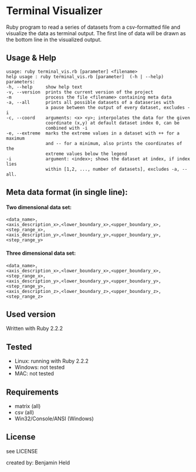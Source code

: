 # Terminal Visualizer
Ruby program to read a series of datasets from a csv-formatted file and
visualize the data as terminal output. The first line of data will be drawn
as the bottom line in the visualized output.

## Usage & Help
```
usage: ruby terminal_vis.rb [parameter] <filename>
help usage : ruby terminal_vis.rb [parameter]  (-h | --help)
parameters:
-h, --help     show help text
-v, --version  prints the current version of the project
-m             process the file <filename> containing meta data
-a, --all      prints all possible datasets of a dataseries with
               a pause between the output of every dataset, excludes -i
-c, --coord    arguments: <x> <y>; interpolates the data for the given
               coordinate (x,y) at default dataset index 0, can be
               combined with -i
-e, --extreme  marks the extreme values in a dataset with ++ for a maximum
               and -- for a minimum, also prints the coordinates of the
               extreme values below the legend
-i             argument: <index>; shows the dataset at index, if index lies
               within [1,2, ..., number of datasets], excludes -a, --all.
```

## Meta data format (in single line):
#### Two dimensional data set:
```
<data_name>,
<axis_description_x>,<lower_boundary_x>,<upper_boundary_x>,<step_range_x>,
<axis_description_y>,<lower_boundary_y>,<upper_boundary_y>,<step_range_y>
```

#### Three dimensional data set:
```
<data_name>,
<axis_description_x>,<lower_boundary_x>,<upper_boundary_x>,<step_range_x>,
<axis_description_y>,<lower_boundary_y>,<upper_boundary_y>,<step_range_y>,
<axis_description_z>,<lower_boundary_z>,<upper_boundary_z>,<step_range_z>
```

## Used version
Written with Ruby 2.2.2

## Tested
* Linux: running with Ruby 2.2.2
* Windows: not tested
* MAC: not tested

## Requirements
* matrix (all)
* csv (all)
* Win32/Console/ANSI (Windows)

## License
see LICENSE

created by: Benjamin Held
